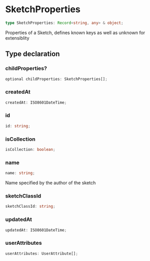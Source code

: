 # SketchProperties

```ts
type SketchProperties: Record<string, any> & object;
```

Properties of a Sketch, defines known keys as well as unknown for extensiblity

## Type declaration

### childProperties?

```ts
optional childProperties: SketchProperties[];
```

### createdAt

```ts
createdAt: ISO8601DateTime;
```

### id

```ts
id: string;
```

### isCollection

```ts
isCollection: boolean;
```

### name

```ts
name: string;
```

Name specified by the author of the sketch

### sketchClassId

```ts
sketchClassId: string;
```

### updatedAt

```ts
updatedAt: ISO8601DateTime;
```

### userAttributes

```ts
userAttributes: UserAttribute[];
```
